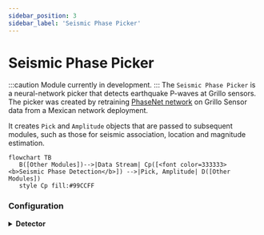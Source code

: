 ```yaml
---
sidebar_position: 3
sidebar_label: 'Seismic Phase Picker'
---
```


# Seismic Phase Picker
:::caution
Module currently in development.
:::
The `Seismic Phase Picker` is a neural-network picker that detects earthquake P-waves at Grillo sensors. The picker was created by retraining [PhaseNet network](https://academic.oup.com/gji/article/216/1/261/5129142) on Grillo Sensor data from a Mexican network deployment.

It creates `Pick` and `Amplitude` objects that are passed to subsequent modules, such as those for seismic association, location and magnitude estimation.

```mermaid
flowchart TB
   B([Other Modules])-->|Data Stream| Cp([<font color=333333><b>Seismic Phase Detection</b>]) -->|Pick, Amplitude| D([Other Modules])
   style Cp fill:#99CCFF
```


### Configuration

<details><summary><b>Detector</b></summary><p>

- `Max window` [float]: Maximum time window after now after which new detections are declared
- `ML thresh` [float]: Threshold for phase detection
- `No Det Win` [float, seconds]: Time since a detection after which no more detections are going to be issued
- `Verbose` [boolean]: `Logs` are printed in when set to true

</p></details>